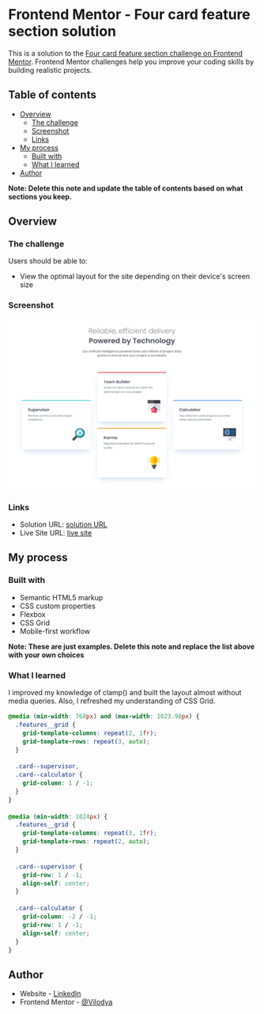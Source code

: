 # Frontend Mentor - Four card feature section solution

This is a solution to the [Four card feature section challenge on Frontend Mentor](https://www.frontendmentor.io/challenges/four-card-feature-section-weK1eFYK). Frontend Mentor challenges help you improve your coding skills by building realistic projects. 

## Table of contents

- [Overview](#overview)
  - [The challenge](#the-challenge)
  - [Screenshot](#screenshot)
  - [Links](#links)
- [My process](#my-process)
  - [Built with](#built-with)
  - [What I learned](#what-i-learned)
- [Author](#author)

**Note: Delete this note and update the table of contents based on what sections you keep.**

## Overview

### The challenge

Users should be able to:

- View the optimal layout for the site depending on their device's screen size

### Screenshot

![](./screenshot.png)

### Links

- Solution URL: [solution URL](https://your-solution-url.com)
- Live Site URL: [live site](https://your-live-site-url.com)

## My process

### Built with

- Semantic HTML5 markup
- CSS custom properties
- Flexbox
- CSS Grid
- Mobile-first workflow

**Note: These are just examples. Delete this note and replace the list above with your own choices**

### What I learned

I improved my knowledge of clamp() and built the layout almost without media queries. Also, I refreshed my understanding of CSS Grid.


```css
@media (min-width: 768px) and (max-width: 1023.98px) {
  .features__grid {
    grid-template-columns: repeat(2, 1fr);
    grid-template-rows: repeat(3, auto);
  }

  .card--supervisor,
  .card--calculator {
    grid-column: 1 / -1;
  }
}

@media (min-width: 1024px) {
  .features__grid {
    grid-template-columns: repeat(3, 1fr);
    grid-template-rows: repeat(2, auto);
  }

  .card--supervisor {
    grid-row: 1 / -1;
    align-self: center;
  }

  .card--calculator {
    grid-column: -2 / -1;
    grid-row: 1 / -1;
    align-self: center;
  }
}
```

## Author

- Website - [LinkedIn](https://www.linkedin.com/in/vladimir--denisov)
- Frontend Mentor - [@Vilodya](https://www.frontendmentor.io/profile/Vilodya)
